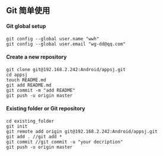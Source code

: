 ## Git 简单使用 ##

#### Git global setup ####

	git config --global user.name "wwh"
	git config --global user.email "wg-dd@qq.com"

#### Create a new repository ####

	git clone git@192.168.2.242:Android/appsj.git
	cd appsj
	touch README.md
	git add README.md
	git commit -m "add README"
	git push -u origin master

#### Existing folder or Git repository ####

	cd existing_folder
	git init
	git remote add origin git@192.168.2.242:Android/appsj.git
	git add . //git add *
	git commit //git commit -u "your decription"
	git push -u origin master